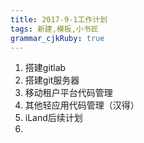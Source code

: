 ```yaml
---
title: 2017-9-1工作计划
tags: 新建,模板,小书匠
grammar_cjkRuby: true
---
```



1. 搭建gitlab
2. 搭建git服务器
3. 移动租户平台代码管理
4. 其他轻应用代码管理（汉得）
5. iLand后续计划
6. 